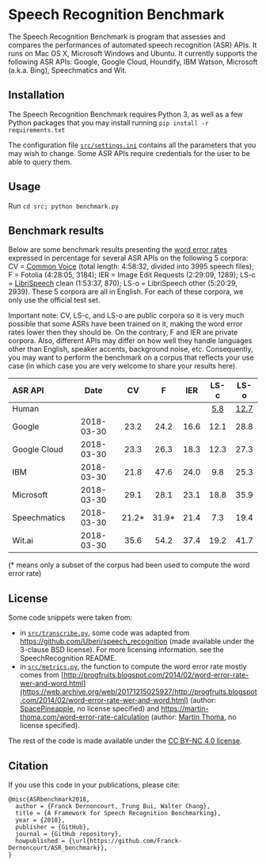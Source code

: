 

# Speech Recognition Benchmark

The Speech Recognition Benchmark is program that assesses and compares the performances of automated speech recognition (ASR) APIs. It runs on Mac OS X, Microsoft Windows and Ubuntu. It currently supports the following ASR APIs: Google, Google Cloud, Houndify, IBM Watson, Microsoft (a.k.a. Bing), Speechmatics and Wit.

## Installation

The Speech Recognition Benchmark requires Python 3, as well as a few Python packages that you may install running `pip install -r requirements.txt`

The configuration file [`src/settings.ini`](src/settings.ini) contains all the parameters that you may wish to change. Some ASR APIs require credentials for the user to be able to query them.



## Usage

Run `cd src; python benchmark.py`

## Benchmark results

Below are some benchmark results presenting the [word error rates](https://en.wikipedia.org/wiki/Word_error_rate) expressed in percentage for several ASR APIs on the following 5 corpora: CV = [Common Voice](https://voice.mozilla.org) (total length: 4:58:32, divided into 3995 speech files); F = Fotolia (4:28:05, 3184); IER = Image Edit Requests (2:29:09, 1289); LS-c = [LibriSpeech](http://www.openslr.org/12) clean (1:53:37, 870); LS-o = LibriSpeech other (5:20:29, 2939). These 5 corpora are all in English. For each of these corpora, we only use the official test set.

Important note: CV, LS-c, and LS-o are public corpora so it is very much possible that some ASRs have been trained on it, making the word error rates lower then they should be. On the contrary, F and IER are private corpora. Also, different APIs may differ on how well they handle languages other than English, speaker accents, background noise, etc. Consequently, you may want to perform the benchmark on a corpus that reflects your use case (in which case you are very welcome to share your results here).


| ASR API      | Date |CV | F | IER | LS-c | LS-o |
| :---         | :---: | :---: | :---: | :---: | :---: | :---: | 
| Human        |  |  | | | [5.8](https://arxiv.org/pdf/1512.02595v1.pdf#page=18) | [12.7](https://arxiv.org/pdf/1512.02595v1.pdf#page=18)
| Google       | 2018-03-30 | 23.2 | 24.2| 16.6| 12.1| 28.8
| Google Cloud | 2018-03-30 | 23.3 | 26.3| 18.3| 12.3| 27.3
| IBM          | 2018-03-30 | 21.8 | 47.6| 24.0|  9.8| 25.3     
| Microsoft    | 2018-03-30 | 29.1 | 28.1| 23.1| 18.8| 35.9
| Speechmatics | 2018-03-30 | 21.2*| 31.9*| 21.4|  7.3| 19.4
| Wit.ai       | 2018-03-30 | 35.6 | 54.2| 37.4| 19.2| 41.7

(* means only a subset of the corpus had been used to compute the word error rate)

## License

Some code snippets were taken from:
- in [`src/transcribe.py`](src/transcribe.py), some code was adapted from https://github.com/Uberi/speech_recognition (made available under the 3-clause BSD license). For more licensing information. see the SpeechRecognition README.
- in [`src/metrics.py`](src/metrics.py), the function to compute the word error rate mostly comes from [http://progfruits.blogspot.com/2014/02/word-error-rate-wer-and-word.html](https://web.archive.org/web/20171215025927/http://progfruits.blogspot.com/2014/02/word-error-rate-wer-and-word.html) (author: [SpacePineapple](https://web.archive.org/web/20180401185957/https://www.blogger.com/profile/12691129381793481173), no license specified) and https://martin-thoma.com/word-error-rate-calculation (author: [Martin Thoma](https://github.com/MartinThoma), no license specified).

The rest of the code is made available under the [CC BY-NC 4.0 license](https://creativecommons.org/licenses/by-nc/4.0/).

## Citation

If you use this code in your publications, please cite:

```
@misc{ASRbenchmark2018,
  author = {Franck Dernoncourt, Trung Bui, Walter Chang},
  title = {A Framework for Speech Recognition Benchmarking},
  year = {2018},
  publisher = {GitHub},
  journal = {GitHub repository},
  howpublished = {\url{https://github.com/Franck-Dernoncourt/ASR_benchmark}},
}
```
